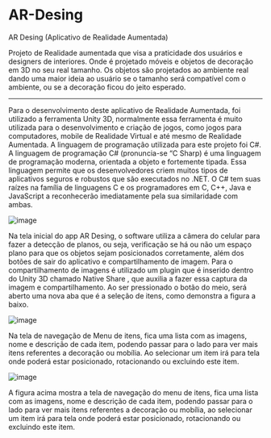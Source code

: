 # AR-Desing
AR Desing (Aplicativo de Realidade Aumentada)

Projeto de Realidade aumentada que visa a praticidade dos usuários e designers de interiores.
Onde é projetado móveis e objetos de decoração em 3D no seu real tamanho.
Os objetos são projetados ao ambiente real dando uma maior ideia ao usuário se o tamanho será compatível
com o ambiente, ou se a decoração ficou do jeito esperado.

------------------------------------------------------------------------------------------------------------------------------------------------------------------------

Para o desenvolvimento deste aplicativo de Realidade Aumentada, foi utilizado a ferramenta Unity 3D, normalmente essa ferramenta é muito utilizada para o desenvolvimento e criação de jogos, como jogos para computadores, mobile de Realidade Virtual e até mesmo de Realidade Aumentada. A linguagem de programação utilizada para este projeto foi C#.
A linguagem de programação C# (pronuncia-se “C Sharp) é uma linguagem de programação moderna, orientada a objeto e fortemente tipada. Essa linguagem permite que os desenvolvedores criem muitos tipos de aplicativos seguros e robustos que são executados no .NET. O C# tem suas raízes na família de linguagens C e os programadores em C, C++, Java e JavaScript a reconhecerão imediatamente pela sua similaridade com ambas.

  ![image](https://user-images.githubusercontent.com/113481857/198420236-cdf2ce92-dd80-48d9-a5ad-47f95965b26d.png)

Na tela inicial do app AR Desing, o software utiliza a câmera do celular para fazer a detecção de planos, ou seja, verificação se há ou não um espaço plano para que os objetos sejam posicionados corretamente, além dos botões de sair do aplicativo e compartilhamento de imagem. Para o compartilhamento de imagens é utilizado um plugin que é inserido dentro do Unity 3D chamado Native Share  , que auxilia a fazer essa captura da imagem e compartilhamento. Ao ser pressionado o botão do meio, será aberto uma nova aba que é a seleção de itens, como demonstra a figura a baixo.

![image](https://user-images.githubusercontent.com/113481857/198420298-2cbaf801-e7e9-434f-a2d0-bd39132dd2cf.png)

Na tela de navegação de Menu de itens, fica uma lista com as imagens, nome e descrição de cada item, podendo passar para o lado para ver mais itens referentes a decoração ou mobília. Ao selecionar um item irá para tela onde poderá estar posicionado, rotacionando ou excluindo este item.

![image](https://user-images.githubusercontent.com/113481857/198420319-8309b5a6-43d1-4aba-af96-04ba59b6eb35.png)

A figura acima mostra a tela de navegação do menu de itens, fica uma lista com as imagens, nome e descrição de cada item, podendo passar para o lado para ver mais itens referentes a decoração ou mobília, ao selecionar um item irá para tela onde poderá estar posicionado, rotacionando ou excluindo este item.


